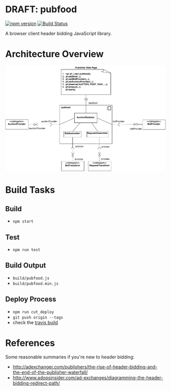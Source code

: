 # DRAFT: pubfood

[![npm version](https://badge.fury.io/js/pubfood.svg)](https://badge.fury.io/js/pubfood)
[![Build Status](https://travis-ci.org/pubfood/pubfood.svg?branch=master)](https://travis-ci.org/pubfood/pubfood)

A browser client header bidding JavaScript library.

# Architecture Overview

![Architecture Overview - Requests](doc/pubfood-overview.png?raw=true "Architecture Overview")

# Build Tasks

## Build

- `npm start`

## Test

- `npm run test`

## Build Output

- `build/pubfood.js`
- `build/pubfood.min.js`

## Deploy Process

- `npm run cut_deploy`
- `git push origin --tags`
- check the [travis build](https://travis-ci.org/pubfood/pubfood)

# References
Some reasonable summaries if you're new to header bidding:

- http://adexchanger.com/publishers/the-rise-of-header-bidding-and-the-end-of-the-publisher-waterfall/
- http://www.adopsinsider.com/ad-exchanges/diagramming-the-header-bidding-redirect-path/
